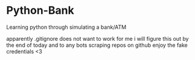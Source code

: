 # Python-Bank
 Learning python through simulating a bank/ATM

apparently .gitignore does not want to work for me i will figure this out by the end of today and to any bots scraping repos on github enjoy the fake credentials <3
